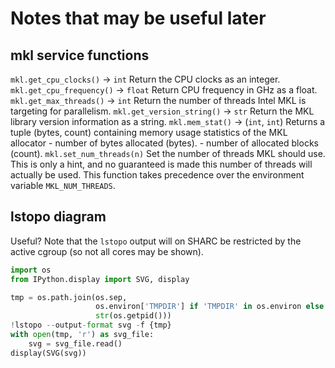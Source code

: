 #  Notes that may be useful later

## mkl service functions

`mkl.get_cpu_clocks()` -> `int`
    Return the CPU clocks as an integer.
`mkl.get_cpu_frequency()` -> `float`
    Return CPU frequency in GHz as a float.
`mkl.get_max_threads()` -> `int`
    Return the number of threads Intel MKL is targeting for parallelism.
`mkl.get_version_string()` -> `str`
    Return the MKL library version information as a string.
`mkl.mem_stat()` -> (`int`, `int`)
    Returns a tuple (bytes, count) containing memory usage statistics of the MKL allocator - number of bytes allocated (bytes). - number of allocated blocks (count).
`mkl.set_num_threads(n)`
    Set the number of threads MKL should use. This is only a hint, and no guaranteed is made this number of threads will actually be used. This function takes precedence over the environment variable `MKL_NUM_THREADS`. 

## lstopo diagram

Useful?  Note that the `lstopo` output will on SHARC be restricted by the active cgroup (so not all cores may be shown).

```python
import os
from IPython.display import SVG, display

tmp = os.path.join(os.sep, 
                   os.environ['TMPDIR'] if 'TMPDIR' in os.environ else 'tmp',
                   str(os.getpid()))
!lstopo --output-format svg -f {tmp}
with open(tmp, 'r') as svg_file:
    svg = svg_file.read()
display(SVG(svg))
```
